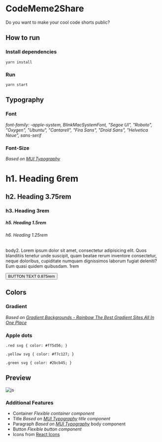 # CodeMeme2Share
Do you want to make your cool code shorts public?

## How to run

### Install dependencies

``yarn install``

### Run

``yarn start``

## Typography

### Font
<i>font-family: -apple-system, BlinkMacSystemFont, "Segoe UI", "Roboto", "Oxygen", "Ubuntu", "Cantarell", "Fira Sans", "Droid Sans", "Helvetica Neue", sans-serif</i>
### Font-Size
<i>Based on [MUI Typography](https://mui.com/components/typography)</i>
<h1>h1. Heading 6rem</h1>
<h2>h2. Heading 3.75rem</h2>
<h3>h3. Heading 3rem</h3>
<h4h4. Heading 2.125rem</h4>
<h5>h5. Heading 1.5rem</h5>
<h6>h6. Heading 1.25rem</h6>
<p>body2. Lorem ipsum dolor sit amet, consectetur adipisicing elit. Quos blanditiis tenetur unde suscipit, quam beatae rerum inventore consectetur, neque doloribus, cupiditate numquam dignissimos laborum fugiat deleniti? Eum quasi quidem quibusdam. 1rem</p>
<button>BUTTON TEXT 0.875rem</button>

## Colors

### Gradient
<i>Based on [Gradient Backgrounds - Rainbow The Best Gradient Sites All In One Place](https://cssgradient.io/gradient-backgrounds/)</i>

### Apple dots
``.red svg {
  color: #ff5d56;
}``

``.yellow svg {
  color: #f7c127;
}``

``.green svg {
  color: #2bcb45;
}``

## Preview

![js](https://user-images.githubusercontent.com/40501794/158018430-169c3a3c-9cc1-4e44-9b5f-e42304fa74fe.jpg)

### Additional Features

- Container <i>Flexible container component</i>
- Title <i>Based on [MUI Typography](https://mui.com/components/typography) title component</i>
- Paragraph <i>Based on [MUI Typography](https://mui.com/components/typography)</i> body component
- Button <i>Flexible button component</i>
- Icons from [React Icons](https://react-icons.github.io/react-icons/)